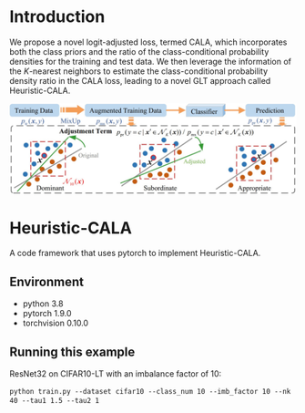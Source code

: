 
# Introduction
We propose a novel logit-adjusted loss, termed CALA, which incorporates both the class priors and the ratio of the class-conditional probability densities for the training and test data. We then leverage the information of the $K$-nearest neighbors to estimate the class-conditional probability density ratio in the CALA loss, leading to a novel GLT approach called Heuristic-CALA.

<p align="center">
    <img src="HCALA.jpg" width= "900">
</p>


# Heuristic-CALA
A code framework that uses pytorch to implement Heuristic-CALA.

## Environment
- python 3.8
- pytorch 1.9.0
- torchvision 0.10.0

## Running this example
ResNet32 on CIFAR10-LT with an imbalance factor of 10:
```
python train.py --dataset cifar10 --class_num 10 --imb_factor 10 --nk 40 --tau1 1.5 --tau2 1
```
